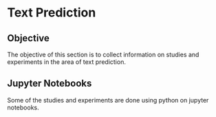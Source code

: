 # Text Prediction
## Objective
The objective of this section is to collect information on studies and experiments in the area of text prediction.

## Jupyter Notebooks
Some of the studies and experiments are done using python on jupyter notebooks.